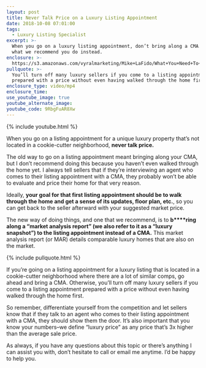 ```yaml
---
layout: post
title: Never Talk Price on a Luxury Listing Appointment
date: 2018-10-08 07:01:00
tags:
  - Luxury Listing Specialist
excerpt: >-
  When you go on a luxury listing appointment, don’t bring along a CMA. Here’s
  what we recommend you do instead.
enclosure: >-
  https://s3.amazonaws.com/vyralmarketing/Mike+LaFido/What+You+Need+To+Price+A+Luxury+Home+%257C+Luxury+Listing+Specialist.mp4
pullquote: >-
  You’ll turn off many luxury sellers if you come to a listing appointment
  prepared with a price without even having walked through the home first.
enclosure_type: video/mp4
enclosure_time:
use_youtube_image: true
youtube_alternate_image:
youtube_code: 9RbgFuAR8Xw
---
```


{% include youtube.html %}

When you go on a listing appointment for a unique luxury property that’s not located in a cookie-cutter neighborhood, **never talk price.**

The old way to go on a listing appointment meant bringing along your CMA, but I don’t recommend doing this because you haven’t even walked through the home yet. I always tell sellers that if they’re interviewing an agent who comes to their listing appointment with a CMA, they probably won’t be able to evaluate and price their home for that very reason.

Ideally, **your goal for that first listing appointment should be to walk through the home and get a sense of its updates, floor plan, etc.**, so you can get back to the seller afterward with your suggested market price.

The new way of doing things, and one that we recommend, is to **b****ring along a “market analysis report” (we also refer to it as a “luxury snapshot”) to the listing appointment instead of a CMA.** This market analysis report (or MAR) details comparable luxury homes that are also on the market.

{% include pullquote.html %}

If you’re going on a listing appointment for a luxury listing that is located in a cookie-cutter neighborhood where there are a lot of similar comps, go ahead and bring a CMA. Otherwise, you’ll turn off many luxury sellers if you come to a listing appointment prepared with a price without even having walked through the home first.

So remember, differentiate yourself from the competition and let sellers know that if they talk to an agent who comes to their listing appointment with a CMA, they should show them the door. It’s also important that you know your numbers–we define “luxury price” as any price that’s 3x higher than the average sale price.

As always, if you have any questions about this topic or there’s anything I can assist you with, don’t hesitate to call or email me anytime. I’d be happy to help you.